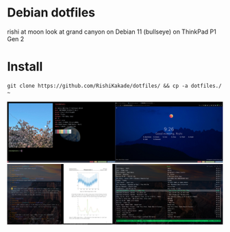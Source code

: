 # Debian dotfiles
rishi at moon look at grand canyon on Debian 11 (bullseye) on ThinkPad P1 Gen 2

# Install
	git clone https://github.com/RishiKakade/dotfiles/ && cp -a dotfiles./ ~

![Screenshot](https://github.com/RishiKakade/dotfiles/blob/main/screen1.png)
![Screenshot](https://github.com/RishiKakade/dotfiles/blob/main/screen2.png)
